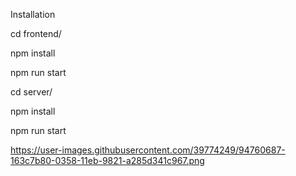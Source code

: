 Installation 

cd frontend/

npm install

npm run start

cd server/

npm install

npm run start

https://user-images.githubusercontent.com/39774249/94760687-163c7b80-0358-11eb-9821-a285d341c967.png
